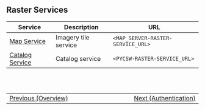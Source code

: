 ## Raster Services <!-- {docsify-ignore} -->
| Service | Description | URL |
|-|-|-|
| [Map Service](/getting-started/raster/services/map_server.md) | Imagery tile service | `<MAP_SERVER-RASTER-SERVICE_URL>` |
| [Catalog Service](/getting-started/raster/services/csw_service.md) | Catalog service | `<PYCSW-RASTER-SERVICE_URL>` |

<br/>
<br/>
<table style=" width: 100%; display: table !important;">
    <tbody>
        <tr>
            <td align="left">
                <a href="#/getting-started/raster/raster_overview">Previous (Overview)</a>
            </td>
            <td align="right">
                <a href="#/getting-started/raster/raster_authentication">Next (Authentication)</a>
            </td>
        </tr>
    </tbody>
</table>